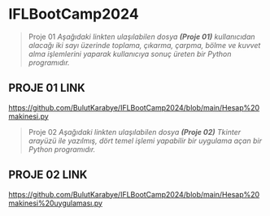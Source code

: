 # IFLBootCamp2024
> Proje 01
_Aşağıdaki linkten ulaşılabilen dosya **(Proje 01)** kullanıcıdan alacağı iki sayı üzerinde toplama, çıkarma, çarpma, bölme ve kuvvet alma işlemlerini yaparak 
kullanıcıya sonuç üreten bir Python programıdır._
 ## PROJE 01 LINK
 https://github.com/BulutKarabye/IFLBootCamp2024/blob/main/Hesap%20makinesi.py

 > Proje 02
_Aşağıdaki linkten ulaşılabilen dosya **(Proje 02)** Tkinter arayüzü ile yazılmış, dört temel işlemi yapabilir bir uygulama açan bir Python programıdır._
 ## PROJE 02 LINK
https://github.com/BulutKarabye/IFLBootCamp2024/blob/main/Hesap%20makinesi%20uygulaması.py
